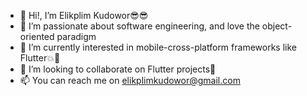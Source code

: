 - 👋 Hi!, I’m Elikplim Kudowor😎😎
- 👀 I’m passionate about software engineering, and love the object-oriented paradigm
- 🌱 I’m currently interested in mobile-cross-platform frameworks like Flutter💥🖤
- 💞️ I’m looking to collaborate on Flutter projects🙂
- 📫 You can reach me on elikplimkudowor@gmail.com

<!---
Hou-dini/Hou-dini is a ✨ special ✨ repository because its `README.md` (this file) appears on your GitHub profile.
You can click the Preview link to take a look at your changes.
--->
